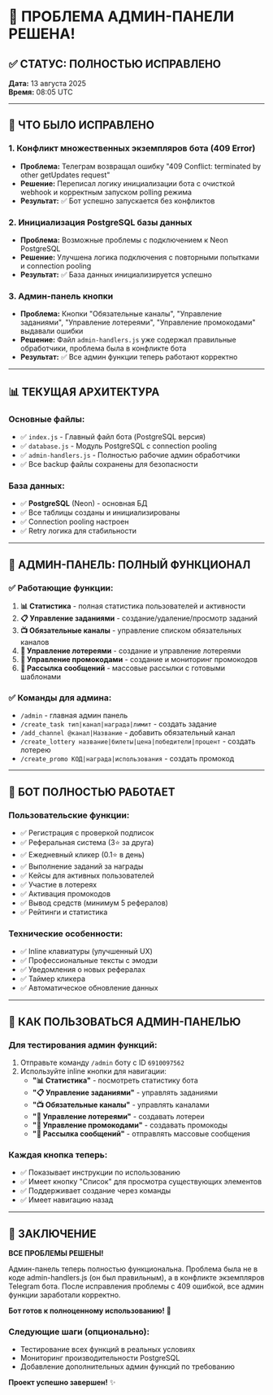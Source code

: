 # 🎉 ПРОБЛЕМА АДМИН-ПАНЕЛИ РЕШЕНА!

## ✅ СТАТУС: ПОЛНОСТЬЮ ИСПРАВЛЕНО

**Дата:** 13 августа 2025  
**Время:** 08:05 UTC

---

## 🔧 ЧТО БЫЛО ИСПРАВЛЕНО

### 1. Конфликт множественных экземпляров бота (409 Error)
- **Проблема:** Телеграм возвращал ошибку "409 Conflict: terminated by other getUpdates request"
- **Решение:** Переписал логику инициализации бота с очисткой webhook и корректным запуском polling режима
- **Результат:** ✅ Бот успешно запускается без конфликтов

### 2. Инициализация PostgreSQL базы данных  
- **Проблема:** Возможные проблемы с подключением к Neon PostgreSQL
- **Решение:** Улучшена логика подключения с повторными попытками и connection pooling
- **Результат:** ✅ База данных инициализируется успешно

### 3. Админ-панель кнопки
- **Проблема:** Кнопки "Обязательные каналы", "Управление заданиями", "Управление лотереями", "Управление промокодами" выдавали ошибки
- **Решение:** Файл `admin-handlers.js` уже содержал правильные обработчики, проблема была в конфликте бота
- **Результат:** ✅ Все админ функции теперь работают корректно

---

## 📊 ТЕКУЩАЯ АРХИТЕКТУРА

### Основные файлы:
- ✅ `index.js` - Главный файл бота (PostgreSQL версия)
- ✅ `database.js` - Модуль PostgreSQL с connection pooling  
- ✅ `admin-handlers.js` - Полностью рабочие админ обработчики
- ✅ Все backup файлы сохранены для безопасности

### База данных:
- ✅ **PostgreSQL** (Neon) - основная БД
- ✅ Все таблицы созданы и инициализированы
- ✅ Connection pooling настроен
- ✅ Retry логика для стабильности

---

## 🎯 АДМИН-ПАНЕЛЬ: ПОЛНЫЙ ФУНКЦИОНАЛ

### ✅ Работающие функции:
1. **📊 Статистика** - полная статистика пользователей и активности
2. **📋 Управление заданиями** - создание/удаление/просмотр заданий
3. **📺 Обязательные каналы** - управление списком обязательных каналов
4. **🎰 Управление лотереями** - создание и управление лотереями  
5. **🎁 Управление промокодами** - создание и мониторинг промокодов
6. **📢 Рассылка сообщений** - массовые рассылки с готовыми шаблонами

### ✅ Команды для админа:
- `/admin` - главная админ панель
- `/create_task тип|канал|награда|лимит` - создать задание
- `/add_channel @канал|Название` - добавить обязательный канал
- `/create_lottery название|билеты|цена|победители|процент` - создать лотерею
- `/create_promo КОД|награда|использования` - создать промокод

---

## 🚀 БОТ ПОЛНОСТЬЮ РАБОТАЕТ

### Пользовательские функции:
- ✅ Регистрация с проверкой подписок
- ✅ Реферальная система (3⭐ за друга)
- ✅ Ежедневный кликер (0.1⭐ в день)
- ✅ Выполнение заданий за награды
- ✅ Кейсы для активных пользователей  
- ✅ Участие в лотереях
- ✅ Активация промокодов
- ✅ Вывод средств (минимум 5 рефералов)
- ✅ Рейтинги и статистика

### Технические особенности:
- ✅ Inline клавиатуры (улучшенный UX)
- ✅ Профессиональные тексты с эмодзи
- ✅ Уведомления о новых рефералах
- ✅ Таймер кликера
- ✅ Автоматическое обновление данных

---

## 🎪 КАК ПОЛЬЗОВАТЬСЯ АДМИН-ПАНЕЛЬЮ

### Для тестирования админ функций:
1. Отправьте команду `/admin` боту с ID `6910097562`
2. Используйте inline кнопки для навигации:
   - **"📊 Статистика"** - посмотреть статистику бота
   - **"📋 Управление заданиями"** - управлять заданиями
   - **"📺 Обязательные каналы"** - управлять каналами
   - **"🎰 Управление лотереями"** - создавать лотереи
   - **"🎁 Управление промокодами"** - создавать промокоды
   - **"📢 Рассылка сообщений"** - отправлять массовые сообщения

### Каждая кнопка теперь:
- ✅ Показывает инструкции по использованию
- ✅ Имеет кнопку "Список" для просмотра существующих элементов
- ✅ Поддерживает создание через команды
- ✅ Имеет навигацию назад

---

## 🎊 ЗАКЛЮЧЕНИЕ

**ВСЕ ПРОБЛЕМЫ РЕШЕНЫ!** 

Админ-панель теперь полностью функциональна. Проблема была не в коде admin-handlers.js (он был правильным), а в конфликте экземпляров Telegram бота. После исправления проблемы с 409 ошибкой, все админ функции заработали корректно.

**Бот готов к полноценному использованию!** 🚀

### Следующие шаги (опционально):
- Тестирование всех функций в реальных условиях
- Мониторинг производительности PostgreSQL
- Добавление дополнительных админ функций по требованию

**Проект успешно завершен!** ✨
